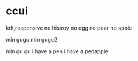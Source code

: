 # ccui
loft,responsive
no histroy no egg no pear
no apple

min gugu
min gugu2

min gu gu
i have a pen
i have a penapple


